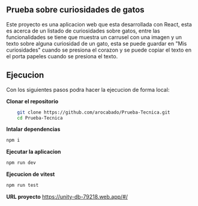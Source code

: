 ## Prueba sobre curiosidades de gatos
Este proyecto es una aplicacion web que esta desarrollada con React, esta es acerca de un listado de curiosidades sobre gatos, entre las funcionalidades se tiene que muestra un carrusel con una imagen y un texto sobre alguna curiosidad de un gato, esta se puede guardar en "Mis curiosidades" cuando se presiona el corazon y se puede copiar el texto en el porta papeles cuando se presiona el texto.

## Ejecucion
Con los siguientes pasos podra hacer la ejecucion de forma local:

**Clonar el repositorio**
```bash
    git clone https://github.com/arocabado/Prueba-Tecnica.git
    cd Prueba-Tecnica
```
**Intalar dependencias**
```bash
npm i
```
**Ejecutar la aplicacion**
```bash
npm run dev
```
**Ejecucion de vitest**
```bash
npm run test
```
**URL proyecto**
https://unity-db-79218.web.app/#/
